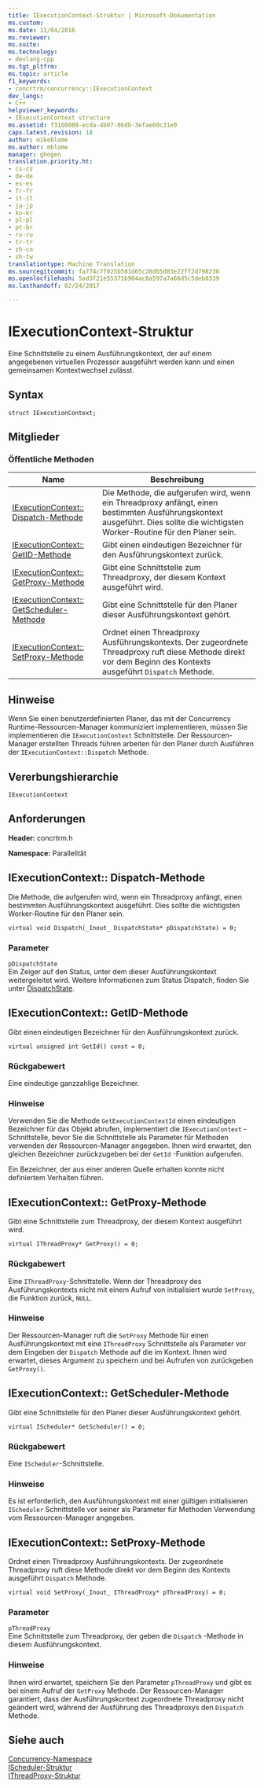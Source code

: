 ```yaml
---
title: IExecutionContext-Struktur | Microsoft-Dokumentation
ms.custom: 
ms.date: 11/04/2016
ms.reviewer: 
ms.suite: 
ms.technology:
- devlang-cpp
ms.tgt_pltfrm: 
ms.topic: article
f1_keywords:
- concrtrm/concurrency::IExecutionContext
dev_langs:
- C++
helpviewer_keywords:
- IExecutionContext structure
ms.assetid: f3108089-ecda-4b07-86db-3efae60c31e0
caps.latest.revision: 18
author: mikeblome
ms.author: mblome
manager: ghogen
translation.priority.ht:
- cs-cz
- de-de
- es-es
- fr-fr
- it-it
- ja-jp
- ko-kr
- pl-pl
- pt-br
- ru-ru
- tr-tr
- zh-cn
- zh-tw
translationtype: Machine Translation
ms.sourcegitcommit: fa774c7f025b581d65c28d65d83e22ff2d798230
ms.openlocfilehash: 5ad3f21e55371b904ac8a597a7a66d5c5deb8339
ms.lasthandoff: 02/24/2017

---
```

# <a name="iexecutioncontext-structure"></a>IExecutionContext-Struktur
Eine Schnittstelle zu einem Ausführungskontext, der auf einem angegebenen virtuellen Prozessor ausgeführt werden kann und einen gemeinsamen Kontextwechsel zulässt.  
  
## <a name="syntax"></a>Syntax  
  
```
struct IExecutionContext;
```  
  
## <a name="members"></a>Mitglieder  
  
### <a name="public-methods"></a>Öffentliche Methoden  
  
|Name|Beschreibung|  
|----------|-----------------|  
|[IExecutionContext:: Dispatch-Methode](#dispatch)|Die Methode, die aufgerufen wird, wenn ein Threadproxy anfängt, einen bestimmten Ausführungskontext ausgeführt. Dies sollte die wichtigsten Worker-Routine für den Planer sein.|  
|[IExecutionContext:: GetID-Methode](#getid)|Gibt einen eindeutigen Bezeichner für den Ausführungskontext zurück.|  
|[IExecutionContext:: GetProxy-Methode](#getproxy)|Gibt eine Schnittstelle zum Threadproxy, der diesem Kontext ausgeführt wird.|  
|[IExecutionContext:: GetScheduler-Methode](#getscheduler)|Gibt eine Schnittstelle für den Planer dieser Ausführungskontext gehört.|  
|[IExecutionContext:: SetProxy-Methode](#setproxy)|Ordnet einen Threadproxy Ausführungskontexts. Der zugeordnete Threadproxy ruft diese Methode direkt vor dem Beginn des Kontexts ausgeführt `Dispatch` Methode.|  
  
## <a name="remarks"></a>Hinweise  
 Wenn Sie einen benutzerdefinierten Planer, das mit der Concurrency Runtime-Ressourcen-Manager kommuniziert implementieren, müssen Sie implementieren die `IExecutionContext` Schnittstelle. Der Ressourcen-Manager erstellten Threads führen arbeiten für den Planer durch Ausführen der `IExecutionContext::Dispatch` Methode.  
  
## <a name="inheritance-hierarchy"></a>Vererbungshierarchie  
 `IExecutionContext`  
  
## <a name="requirements"></a>Anforderungen  
 **Header:** concrtrm.h  
  
 **Namespace:** Parallelität  
  
##  <a name="a-namedispatcha--iexecutioncontextdispatch-method"></a><a name="dispatch"></a>IExecutionContext:: Dispatch-Methode  
 Die Methode, die aufgerufen wird, wenn ein Threadproxy anfängt, einen bestimmten Ausführungskontext ausgeführt. Dies sollte die wichtigsten Worker-Routine für den Planer sein.  
  
```
virtual void Dispatch(_Inout_ DispatchState* pDispatchState) = 0;
```  
  
### <a name="parameters"></a>Parameter  
 `pDispatchState`  
 Ein Zeiger auf den Status, unter dem dieser Ausführungskontext weitergeleitet wird. Weitere Informationen zum Status Dispatch, finden Sie unter [DispatchState](dispatchstate-structure.md).  
  
##  <a name="a-namegetida--iexecutioncontextgetid-method"></a><a name="getid"></a>IExecutionContext:: GetID-Methode  
 Gibt einen eindeutigen Bezeichner für den Ausführungskontext zurück.  
  
```
virtual unsigned int GetId() const = 0;
```  
  
### <a name="return-value"></a>Rückgabewert  
 Eine eindeutige ganzzahlige Bezeichner.  
  
### <a name="remarks"></a>Hinweise  
 Verwenden Sie die Methode `GetExecutionContextId` einen eindeutigen Bezeichner für das Objekt abrufen, implementiert die `IExecutionContext` -Schnittstelle, bevor Sie die Schnittstelle als Parameter für Methoden verwenden der Ressourcen-Manager angegeben. Ihnen wird erwartet, den gleichen Bezeichner zurückzugeben bei der `GetId` -Funktion aufgerufen.  
  
 Ein Bezeichner, der aus einer anderen Quelle erhalten konnte nicht definiertem Verhalten führen.  
  
##  <a name="a-namegetproxya--iexecutioncontextgetproxy-method"></a><a name="getproxy"></a>IExecutionContext:: GetProxy-Methode  
 Gibt eine Schnittstelle zum Threadproxy, der diesem Kontext ausgeführt wird.  
  
```
virtual IThreadProxy* GetProxy() = 0;
```  
  
### <a name="return-value"></a>Rückgabewert  
 Eine `IThreadProxy`-Schnittstelle. Wenn der Threadproxy des Ausführungskontexts nicht mit einem Aufruf von initialisiert wurde `SetProxy`, die Funktion zurück, `NULL`.  
  
### <a name="remarks"></a>Hinweise  
 Der Ressourcen-Manager ruft die `SetProxy` Methode für einen Ausführungskontext mit eine `IThreadProxy` Schnittstelle als Parameter vor dem Eingeben der `Dispatch` Methode auf die im Kontext. Ihnen wird erwartet, dieses Argument zu speichern und bei Aufrufen von zurückgeben `GetProxy()`.  
  
##  <a name="a-namegetschedulera--iexecutioncontextgetscheduler-method"></a><a name="getscheduler"></a>IExecutionContext:: GetScheduler-Methode  
 Gibt eine Schnittstelle für den Planer dieser Ausführungskontext gehört.  
  
```
virtual IScheduler* GetScheduler() = 0;
```  
  
### <a name="return-value"></a>Rückgabewert  
 Eine `IScheduler`-Schnittstelle.  
  
### <a name="remarks"></a>Hinweise  
 Es ist erforderlich, den Ausführungskontext mit einer gültigen initialisieren `IScheduler` Schnittstelle vor seiner als Parameter für Methoden Verwendung vom Ressourcen-Manager angegeben.  
  
##  <a name="a-namesetproxya--iexecutioncontextsetproxy-method"></a><a name="setproxy"></a>IExecutionContext:: SetProxy-Methode  
 Ordnet einen Threadproxy Ausführungskontexts. Der zugeordnete Threadproxy ruft diese Methode direkt vor dem Beginn des Kontexts ausgeführt `Dispatch` Methode.  
  
```
virtual void SetProxy(_Inout_ IThreadProxy* pThreadProxy) = 0;
```  
  
### <a name="parameters"></a>Parameter  
 `pThreadProxy`  
 Eine Schnittstelle zum Threadproxy, der geben die `Dispatch` -Methode in diesem Ausführungskontext.  
  
### <a name="remarks"></a>Hinweise  
 Ihnen wird erwartet, speichern Sie den Parameter `pThreadProxy` und gibt es bei einem Aufruf der `GetProxy` Methode. Der Ressourcen-Manager garantiert, dass der Ausführungskontext zugeordnete Threadproxy nicht geändert wird, während der Ausführung des Threadproxys den `Dispatch` Methode.  
  
## <a name="see-also"></a>Siehe auch  
 [Concurrency-Namespace](concurrency-namespace.md)   
 [IScheduler-Struktur](ischeduler-structure.md)   
 [IThreadProxy-Struktur](ithreadproxy-structure.md)

